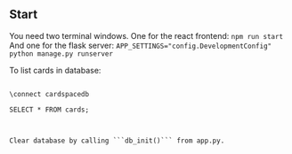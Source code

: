 ## Start
You need two terminal windows. One for the react frontend: 
```npm run start```
And one for the flask server:
```APP_SETTINGS="config.DevelopmentConfig" python manage.py runserver```

To list cards in database:
```psql postgres

\connect cardspacedb

SELECT * FROM cards;



Clear database by calling ```db_init()``` from app.py.